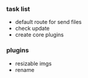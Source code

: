 ### task list
- default route for send files
- check update
- create core plugins
### plugins
- resizable imgs
- rename
